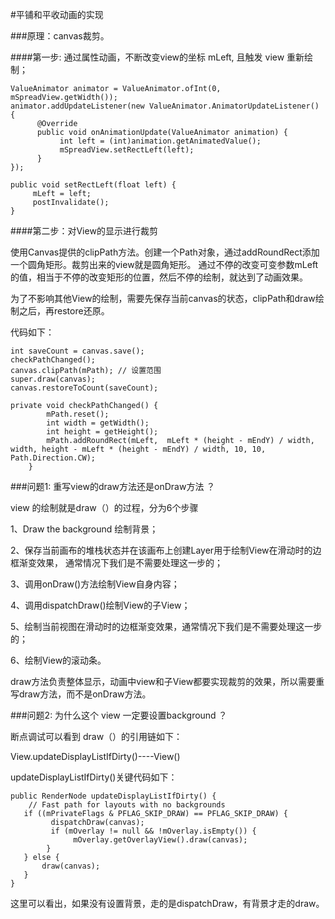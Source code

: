 #平铺和平收动画的实现

###原理：canvas裁剪。

####第一步: 通过属性动画，不断改变view的坐标 mLeft, 且触发 view 重新绘制；

```
ValueAnimator animator = ValueAnimator.ofInt(0, mSpreadView.getWidth());
animator.addUpdateListener(new ValueAnimator.AnimatorUpdateListener() {
      @Override
      public void onAnimationUpdate(ValueAnimator animation) {
           int left = (int)animation.getAnimatedValue();
           mSpreadView.setRectLeft(left);
      }
});
```

```
public void setRectLeft(float left) {
     mLeft = left;
     postInvalidate();
}
```

####第二步：对View的显示进行裁剪

使用Canvas提供的clipPath方法。创建一个Path对象，通过addRoundRect添加一个圆角矩形。裁剪出来的view就是圆角矩形。
通过不停的改变可变参数mLeft的值，相当于不停的改变矩形的位置，然后不停的绘制，就达到了动画效果。

为了不影响其他View的绘制，需要先保存当前canvas的状态，clipPath和draw绘制之后，再restore还原。

代码如下：


```
int saveCount = canvas.save();
checkPathChanged();
canvas.clipPath(mPath); // 设置范围
super.draw(canvas);
canvas.restoreToCount(saveCount);
```

```
private void checkPathChanged() {
        mPath.reset();
        int width = getWidth();
        int height = getHeight();
        mPath.addRoundRect(mLeft,  mLeft * (height - mEndY) / width, width, height - mLeft * (height - mEndY) / width, 10, 10, Path.Direction.CW);
    }
```

###问题1: 重写view的draw方法还是onDraw方法 ？

view 的绘制就是draw（）的过程，分为6个步骤

1、Draw the background 绘制背景；

2、保存当前画布的堆栈状态并在该画布上创建Layer用于绘制View在滑动时的边框渐变效果，
通常情况下我们是不需要处理这一步的；

3、调用onDraw()方法绘制View自身内容；

4、调用dispatchDraw()绘制View的子View；

5、绘制当前视图在滑动时的边框渐变效果，通常情况下我们是不需要处理这一步的；

6、绘制View的滚动条。

draw方法负责整体显示，动画中view和子View都要实现裁剪的效果，所以需要重写draw方法，而不是onDraw方法。

###问题2: 为什么这个 view 一定要设置background ？

断点调试可以看到 draw（）的引用链如下：

View.updateDisplayListIfDirty()----View()

updateDisplayListIfDirty()关键代码如下：

```
public RenderNode updateDisplayListIfDirty() {
	// Fast path for layouts with no backgrounds
   if ((mPrivateFlags & PFLAG_SKIP_DRAW) == PFLAG_SKIP_DRAW) {
         dispatchDraw(canvas);
         if (mOverlay != null && !mOverlay.isEmpty()) {
              mOverlay.getOverlayView().draw(canvas);
        }
   } else {
       draw(canvas);
   }	
}
```
这里可以看出，如果没有设置背景，走的是dispatchDraw，有背景才走的draw。
